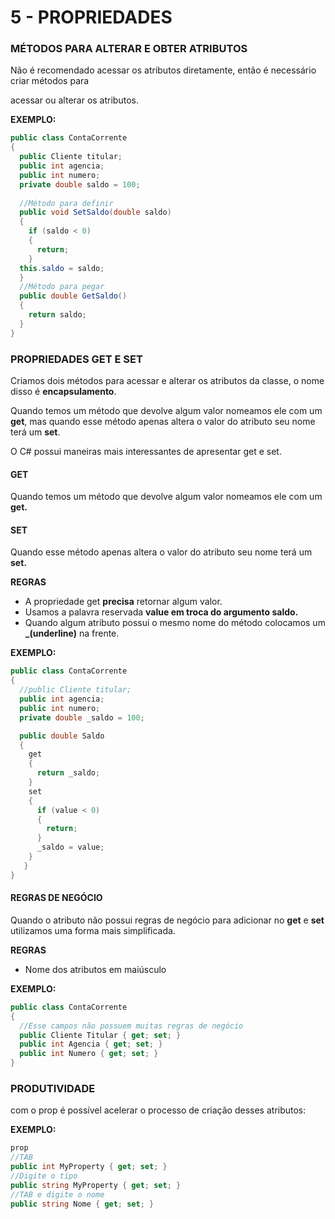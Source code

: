 # 5 - PROPRIEDADES

### MÉTODOS PARA ALTERAR E OBTER ATRIBUTOS

Não é recomendado acessar os atributos diretamente, então é necessário criar métodos para

acessar ou alterar os atributos.

**EXEMPLO:**

```csharp
public class ContaCorrente
{
  public Cliente titular;
  public int agencia;
  public int numero;
  private double saldo = 100;
				
  //Método para definir
  public void SetSaldo(double saldo)
  {
    if (saldo < 0)
    {
      return;
    }
  this.saldo = saldo;
  }
  //Método para pegar
  public double GetSaldo()
  {
    return saldo;
  }
}
```

### PROPRIEDADES GET E SET

Criamos dois métodos para acessar e alterar os atributos da classe, o nome disso é **encapsulamento**.

Quando temos um método que devolve algum valor nomeamos ele com um **get**, mas quando esse método apenas altera o valor do atributo seu nome terá um **set**.

O C# possui maneiras mais interessantes de apresentar get e set.

#### GET

Quando temos um método que devolve algum valor nomeamos ele com um **get.**

#### SET

Quando esse método apenas altera o valor do atributo seu nome terá um **set.**

**REGRAS**

- A propriedade get **precisa** retornar algum valor.
- Usamos a palavra reservada **value em troca do argumento saldo.**
- Quando algum atributo possui o mesmo nome do método colocamos um **_(underline)** na frente.

**EXEMPLO:**

```csharp
public class ContaCorrente
{
  //public Cliente titular;
  public int agencia;
  public int numero;
  private double _saldo = 100;

  public double Saldo
  {
    get
    {
      return _saldo;
    }
    set
    {
      if (value < 0)
      {
        return;
      }
      _saldo = value;
    }
   }
}
```

#### REGRAS DE NEGÓCIO

Quando o atributo não possui regras de negócio para adicionar no **get** e **set** utilizamos uma forma mais simplificada.

**REGRAS**

- Nome dos atributos em maiúsculo

**EXEMPLO:**

```csharp
public class ContaCorrente
{
  //Esse campos não possuem muitas regras de negócio
  public Cliente Titular { get; set; }
  public int Agencia { get; set; }
  public int Numero { get; set; }
}
```

### PRODUTIVIDADE

com o prop é possível acelerar o processo de criação desses atributos:

**EXEMPLO:**

```csharp
prop
//TAB
public int MyProperty { get; set; }
//Digite o tipo
public string MyProperty { get; set; }
//TAB e digite o nome
public string Nome { get; set; }
```